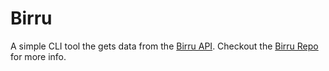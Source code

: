 # Birru

A simple CLI tool the gets data from the [Birru API](https://birru.up.railway.app/). Checkout the [Birru Repo](https://github.com/frectonz/birru) for more info.
